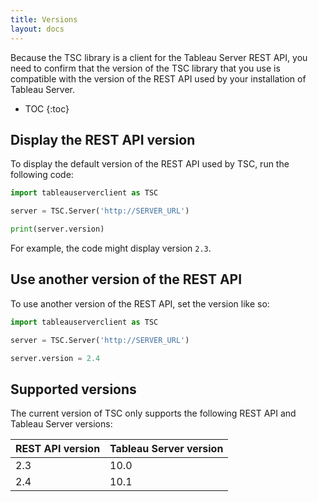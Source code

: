 ```yaml
---
title: Versions
layout: docs
---
```


Because the TSC library is a client for the Tableau Server REST API, you need to confirm that the version of the TSC
library that you use is compatible with the version of the REST API used by your installation of Tableau Server.

* TOC
{:toc}

## Display the REST API version

To display the default version of the REST API used by TSC, run the following code:

```py
import tableauserverclient as TSC

server = TSC.Server('http://SERVER_URL')

print(server.version)
```

For example, the code might display version `2.3`.

## Use another version of the REST API

To use another version of the REST API, set the version like so:

```py
import tableauserverclient as TSC

server = TSC.Server('http://SERVER_URL')

server.version = 2.4
```

## Supported versions

The current version of TSC only supports the following REST API and Tableau Server versions:

|REST API version|Tableau Server version|
|---|---|
|2.3|10.0|
|2.4|10.1|

